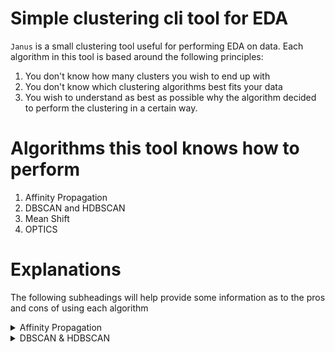 # Simple clustering cli tool for EDA
`Janus` is a small clustering tool useful for performing EDA on data.
Each algorithm in this tool is based around the following principles:
1. You don't know how many clusters you wish to end up with
2. You don't know which clustering algorithms best fits your data
3. You wish to understand as best as possible why the algorithm decided to perform the clustering in a certain way.

# Algorithms this tool knows how to perform
1. Affinity Propagation
2. DBSCAN and HDBSCAN
3. Mean Shift
4. OPTICS

# Explanations
The following subheadings will help provide some information as to the pros and cons of using each algorithm

<details>
<summary>Affinity Propagation</summary>

## History
This algorithm was published in 2007 in the journal science. (PMID: 17218491, DOI: 10.1126/science.1136800)

## How it works
Affinity Propagation works by finding exemplars in the data (members of the input set that are representative of clusters)
It takes as input the similarities between data points and identifies exemplars based on certain criteria.
Messages are exchanges between data points until the best set of exemplars are obtained.

### Example
Say we have the following table of participants:

| Name | Feature 1 | Feature 2 | Feature 3 | Feature 4 | Feature 5 |
| :---: | :---: | :---: | :---: | :---: | :---: |
| Google | 3 | 4 | 3 | 2 | 1 |
| Amazon | 4 | 3 | 5 | 1 | 1 |
| Apple | 3 | 5 | 3 | 3 | 3 |
| Microsoft | 2 | 1 | 3 | 3 | 2 |
| Samsung | 1 | 1 | 3 | 2 | 3 |

We need to calculate the following matrices:
1. **Similarity**
2. **Responsibility**
3. **Availability**
4. **Criterion**

<details>
<summary>Similarity Matrix</summary>

By default, the similarity matrix is defined as:
> the negative of the distance between two instances. (The greater the distance the smaller the similarity)
Or in mathematical terms:

![Affinity Propagation Euclidean Distance Similarity Equation](imgs/affinity_propagation/similarity_equation.svg)

If we take our example situation and draw a heat map out we get the following:

![Similarity heat map](imgs/affinity_propagation/similarity_heatmap.svg)

The values in the off diagonal elements will dictate the number of clusters formed. (The smaller the value, the fewer clusters obtained.)

It's important to note that even though we used `negative euclidean distance` as our similarity function, we don't have to.
We could have just as easily used something else, but the `negative euclidean distance` function is common in clustering
applications because it is an appropriate optimization function when the desired outcome is to minimize the squared error
between the `cluster members` and the `cluster exemplar`.
</details>

<details>
<summary>Responsibility Matrix</summary>

We need some way to figure out how well suited an element `k` is to be an exemplar for an element `i`. This is where the
responsibility matrix comes into play. Responsibility `r(i, k)` will quantify how well suited `k` is to be an exemplar for `i`
while also taking into account the nearest contender `k'` to be an exemplar for `i`.

Mathematically this can be expressed as:

![Affinity Propagation Responsibility Equation](imgs/affinity_propagation/responsibility_equation.svg)

> The responsibility matrix is initialized with zeros

The intuition behind the formula is simple, `r(i, k)` can be thought of as the relative similarity between `i` and `k`.
It essentially quantifies how similar `i` is to `k`, compared to `k'` while taking into account the availability of `k'`.
The responsibility of `k` to `i` will decrease as the availability of `k'` to `i` increases.
</details>

<details>
<summary>Availability Matrix</summary>

Availability can be described as:
> How appropriate is it for `i` to choose `k` as its exemplar

The availability of an element `i` takes into account the support of other elements `k` should be its exemplar.

Mathematically this can be expressed as:

![Affinity Propagation Availability Equation](imgs/affinity_propagation/availability_equation.svg)

Availability can be thought of as the self-responsibility of `k` + the sum of the positive responsibilities of `k` towards
elements other than `i`.

We only include positive responsibilities because an exemplar should positively explain at _least_ some data points well,
regardless of how poorly it explains other data points.

if self-responsibility is negative, it means that `k` is more suitable to belong to some other exemplar, rather than being an
exemplar. 

The maximum value of `a(i, k)` is 0.

self-availability can be calculated as follows:

![Affinity Propagation Self Availability Equation](imgs/affinity_propagation/self_availability_equation.svg)

`a(k ,k)` reflects the accumulated evidence that element `k` is suitable to be an exemplar.
This is based on the positive responsibilities of `k` towards other elements.

The `Responsibility` and `Availability` matrices are iteratively updated.
You may select when to terminate the procedure, although typically one of the following options is chosen:
* After a fixed number of iterations
* After changes in the values obtained fall below some threshold
* The values stay constant for some number of iterations

In this example, I chose to run the process till the values were constant and I got the following output:

#### Availability Matrix

![Affinity Propagation Final Availability Heat Map](imgs/affinity_propagation/final_availability_heatmap.svg)

#### Responsibility Matrix

![Affinity Propagation Final Responsibility Heat Map](imgs/affinity_propagation/final_responsibility_heatmap.svg)

</details>

<details>
<summary>Criterion Matrix</summary>

Once we finished updating the The `Responsibility` and `Availability` matrices, we can begin calculating
the `Criterion` matrix. The `Criterion` matrix `c` is the sum of the `Responsibility` matrix `r` and the `Availability` matrix
`a`.

If we sum up the `Availability` and `Responsibility` matrices we got previously we'd end up with a `Criterion` matrix that looks
like this:

![Affinity Propagation Final Criterion Heat Map](imgs/affinity_propagation/criterion_heatmap.svg)

The element with the highest Criterion value in each row would be designated to be an exemplar.
Elements in the rows sharing an exemplar are clustered together.

Essentially, an element `i` will be assigned to an exemplar `k` which is not only highly responsible but also highly available to `i`.
This relationship can be described mathematically as follows:

![Affinity Propagation Criterion Equation](imgs/affinity_propagation/criterion_equation.svg)


In our case `Google`, `Amazon`, `Apple` are clustered together, while `Microsoft` and `Samsung` are another one.

> **NOTE**: Since a distance metric is used to calculate similarities, 
> it is advised to standardize the parameters before clustering using Affinity Propagation.
</details>

## Use Cases

It's appropriate to use `Affinity Propagation` whenever there is a way to measure/compute a number for each pair of data
points, which indicates how similar they are (high values indicate high similarity whereas low values indicate low similarity).

Examples of using Affinity Propagation range from Analyzing network traffic, Analyzing basketball statistics, Identifying common trading patterns, and many more.

</details>

<details>
<summary>DBSCAN & HDBSCAN</summary>

## History
This algorithm was created in ... by ...

## How it works


## Use Cases
It was originally developed as a solution for ..., nowadays its mostly used as ...

| Pros | Cons |
| :---: | :---: |
| ... | ... |
| ... | ... |

</details>
